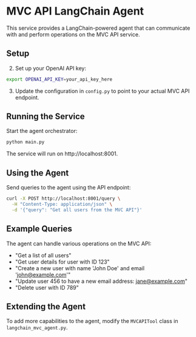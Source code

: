 # MVC API LangChain Agent

This service provides a LangChain-powered agent that can communicate with and perform operations on the MVC API service.

## Setup

2. Set up your OpenAI API key:

```bash
export OPENAI_API_KEY=your_api_key_here
```

3. Update the configuration in `config.py` to point to your actual MVC API endpoint.

## Running the Service

Start the agent orchestrator:

```bash
python main.py
```

The service will run on http://localhost:8001.

## Using the Agent

Send queries to the agent using the API endpoint:

```bash
curl -X POST http://localhost:8001/query \
  -H "Content-Type: application/json" \
  -d '{"query": "Get all users from the MVC API"}'
```

## Example Queries

The agent can handle various operations on the MVC API:

- "Get a list of all users"
- "Get user details for user with ID 123"
- "Create a new user with name 'John Doe' and email 'john@example.com'"
- "Update user 456 to have a new email address: jane@example.com"
- "Delete user with ID 789"

## Extending the Agent

To add more capabilities to the agent, modify the `MVCAPITool` class in `langchain_mvc_agent.py`.
